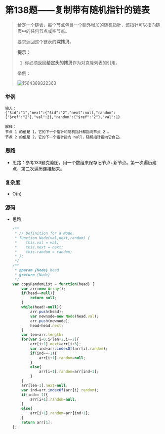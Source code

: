 # 第138题——复制带有随机指针的链表

> 给定一个链表，每个节点包含一个额外增加的随机指针，该指针可以指向链表中的任何节点或空节点。
>
> 要求返回这个链表的**深拷贝**。
>
> **提示：**
>
> 1. 你必须返回**给定头的拷贝**作为对克隆列表的引用。
>
> 举例：
>
> ![1564389822363](C:\Users\LWZ\AppData\Roaming\Typora\typora-user-images\1564389822363.png)

### 举例

```
输入：
{"$id":"1","next":{"$id":"2","next":null,"random":{"$ref":"2"},"val":2},"random":{"$ref":"2"},"val":1}

解释：
节点 1 的值是 1，它的下一个指针和随机指针都指向节点 2 。
节点 2 的值是 2，它的下一个指针指向 null，随机指针指向它自己。
```

### 思路

* 思路：参考133题克隆图。用一个数组来保存旧节点+新节点。第一次遍历建点，第二次遍历连接起来。

### 复杂度

- O(n)


### 源码

* 思路

  ```js
  /**
   * // Definition for a Node.
   * function Node(val,next,random) {
   *    this.val = val;
   *    this.next = next;
   *    this.random = random;
   * };
   */
  /**
   * @param {Node} head
   * @return {Node}
   */
  var copyRandomList = function(head) {
      var arr=new Array();
      if(head==null){
          return null;
      }
      while(head!=null){
          arr.push(head);
          var newnode=new Node(head.val);
          arr.push(newnode);
          head=head.next;
      }
      var len=arr.length;
      for(var i=0;i<len-2;i+=2){
          arr[i+1].next=arr[i+3];
          var ind=arr.indexOf(arr[i].random);
          if(ind==-1){
              arr[i+1].random=null;
          }
          else{
              arr[i+1].random=arr[ind+1];
          }
      }
      arr[len-1].next=null;
      var ind=arr.indexOf(arr[i].random);
      if(ind==-1){
          arr[i+1].random=null;
      }
      else{
          arr[i+1].random=arr[ind+1];
      }
      return arr[1];    
  };
  ```

